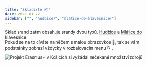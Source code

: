 ```yaml
---
title: "Skladiště 📦"
date: 2021-01-22
sidebar: ["", "hudbice/", "mlatice-do-klavesnice/"]
---
```


Sklad srand zatím obsahuje srandy dvou typů. [Hudbice](hudbice/) a [Mlátice do klávesnice](mlatice-do-klavesnice/).  
Pokud se na to díváte na něčem s malou obrazovkou 📱, tak se vám podstránky zobrazí vždycky v rozbalovacím menu <img width="16" alt="Někteří tomu říkají hamburger 🍔" src="/emotes/hamburger-menu.svg" class="night-invert middle" onclick=""/>.

<img alt="Projekt Erasmus+ v Košicích si vyžádal nečekané množství zdrojů" src="/images/hamburger.png" class="center"/>